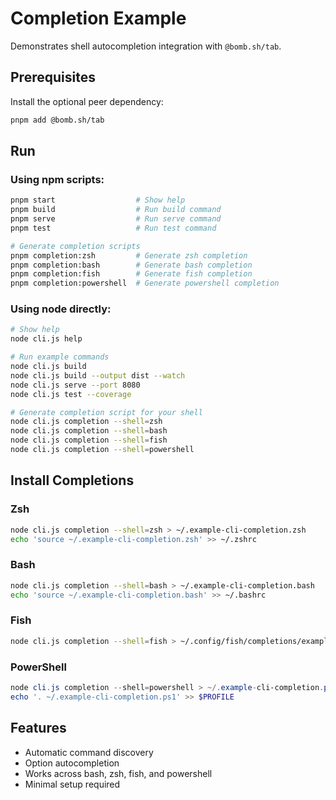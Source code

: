 # Completion Example

Demonstrates shell autocompletion integration with `@bomb.sh/tab`.

## Prerequisites

Install the optional peer dependency:

```bash
pnpm add @bomb.sh/tab
```

## Run

### Using npm scripts:
```bash
pnpm start                  # Show help
pnpm build                  # Run build command
pnpm serve                  # Run serve command
pnpm test                   # Run test command

# Generate completion scripts
pnpm completion:zsh         # Generate zsh completion
pnpm completion:bash        # Generate bash completion
pnpm completion:fish        # Generate fish completion
pnpm completion:powershell  # Generate powershell completion
```

### Using node directly:
```bash
# Show help
node cli.js help

# Run example commands
node cli.js build
node cli.js build --output dist --watch
node cli.js serve --port 8080
node cli.js test --coverage

# Generate completion script for your shell
node cli.js completion --shell=zsh
node cli.js completion --shell=bash
node cli.js completion --shell=fish
node cli.js completion --shell=powershell
```

## Install Completions

### Zsh

```bash
node cli.js completion --shell=zsh > ~/.example-cli-completion.zsh
echo 'source ~/.example-cli-completion.zsh' >> ~/.zshrc
```

### Bash

```bash
node cli.js completion --shell=bash > ~/.example-cli-completion.bash
echo 'source ~/.example-cli-completion.bash' >> ~/.bashrc
```

### Fish

```bash
node cli.js completion --shell=fish > ~/.config/fish/completions/example-cli.fish
```

### PowerShell

```powershell
node cli.js completion --shell=powershell > ~/.example-cli-completion.ps1
echo '. ~/.example-cli-completion.ps1' >> $PROFILE
```

## Features

- Automatic command discovery
- Option autocompletion
- Works across bash, zsh, fish, and powershell
- Minimal setup required

